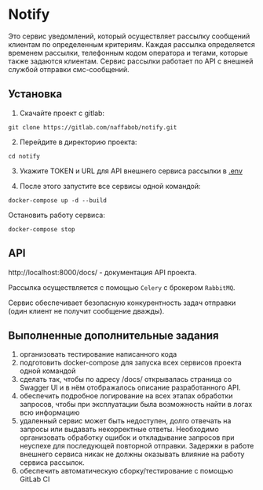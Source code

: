 # Notify
Это сервис уведомлений, который осуществляет рассылку сообщений клиентам по определенным критериям.
Каждая рассылка определяется временем рассылки, телефонным кодом оператора и тегами, которые также задаются клиентам.
Сервис рассылки работает по API с внешней службой отправки смс-сообщений.

## Установка
1. Скачайте проект с gitlab:
```commandline
git clone https://gitlab.com/naffabob/notify.git
```
2. Перейдите в директорию проекта:
```commandline
cd notify 
```
3. Укажите TOKEN и URL для API внешнего сервиса рассылки в [.env](.env)

4. После этого запустите все сервисы одной командой:
```commandline
docker-compose up -d --build
```
Остановить работу сервиса:
```commandline
docker-compose stop
```


## API
http://localhost:8000/docs/ - документация API проекта.

Рассылка осуществляется с помощью ```Celery``` с брокером ```RabbitMQ```. 

Сервис обеспечивает безопасную конкурентность задач отправки (один клиент не получит сообщение дважды).

## Выполненные дополнительные задания
1. организовать тестирование написанного кода 
2. подготовить docker-compose для запуска всех сервисов проекта одной командой 
3. сделать так, чтобы по адресу /docs/ открывалась страница со Swagger UI и в нём отображалось описание разработанного API.
4. обеспечить подробное логирование на всех этапах обработки запросов, чтобы при эксплуатации была возможность найти в логах всю информацию
5. удаленный сервис может быть недоступен, долго отвечать на запросы или выдавать некорректные ответы. Необходимо организовать обработку ошибок и откладывание запросов при неуспехе для последующей повторной отправки. Задержки в работе внешнего сервиса никак не должны оказывать влияние на работу сервиса рассылок.
6. обеспечить автоматическую сборку/тестирование с помощью GitLab CI
